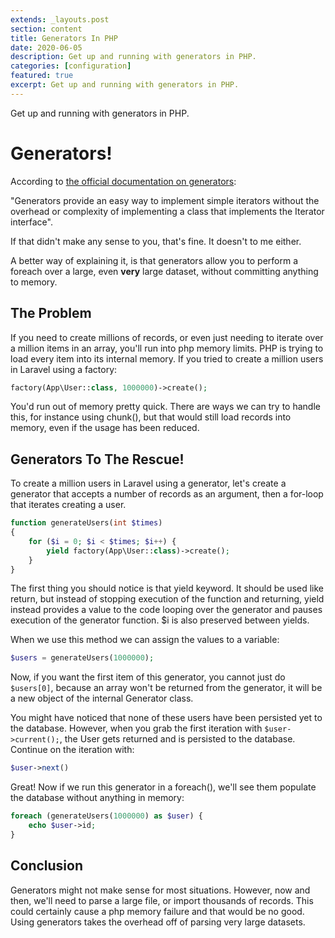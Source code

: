 ```yaml
---
extends: _layouts.post
section: content
title: Generators In PHP
date: 2020-06-05
description: Get up and running with generators in PHP.
categories: [configuration]
featured: true
excerpt: Get up and running with generators in PHP.
---
```


Get up and running with generators in PHP.

# Generators!

According to [the official documentation on generators](https://www.php.net/manual/en/language.generators.overview.php):

"Generators provide an easy way to implement simple iterators without the overhead or complexity 
of implementing a class that implements the Iterator interface".

If that didn't make any sense to you, that's fine. It doesn't to me either.

A better way of explaining it, is that generators allow you to perform a foreach over a large, 
even **very** large dataset, without committing anything to memory.

## The Problem

If you need to create millions of records, or even just needing to iterate over a million items in an array, you'll run 
into php memory limits. PHP is trying to load every item into its internal memory. If you tried to create a million
users in Laravel using a factory:
 
```php
factory(App\User::class, 1000000)->create();
```       

You'd run out of memory pretty quick. There are ways we can try to handle this, for instance using chunk(), but that 
would still load records into memory, even if the usage has been reduced.

## Generators To The Rescue!

To create a million users in Laravel using a generator, let's create a generator that accepts a number of records as an 
argument, then a for-loop that iterates creating a user.

```php
function generateUsers(int $times)
{
    for ($i = 0; $i < $times; $i++) {
        yield factory(App\User::class)->create();
    }
}
```

The first thing you should notice is that yield keyword. It should be used like return, but instead of stopping 
execution of the function and returning, yield instead provides a value to the code looping over the generator and 
pauses execution of the generator function. $i is also preserved between yields.

When we use this method we can assign the values to a variable:

```php
$users = generateUsers(1000000);
```

Now, if you want the first item of this generator, you cannot just do `$users[0]`, because an array won't be returned from the generator, it will be a new object of the internal Generator class.

You might have noticed that none of these users have been persisted yet to the database. However, when you grab the 
first iteration with `$user->current();`, the User gets returned and is persisted to the database. Continue on the iteration with:

```php
$user->next() 
```    

Great! Now if we run this generator in a foreach(), we'll see them populate the database without anything in memory:

```php
foreach (generateUsers(1000000) as $user) {
    echo $user->id;
}
```

## Conclusion

Generators might not make sense for most situations. However, now and then, we'll need to parse a large file, or import
thousands of records. This could certainly cause a php memory failure and that would be no good. Using generators takes
the overhead off of parsing very large datasets.
